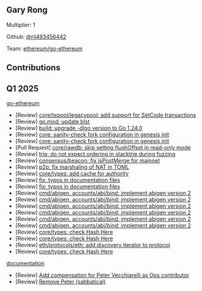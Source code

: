 ## Gary Rong
Multiplier: 1

Github: [@rjl493456442](https://github.com/rjl493456442)

Team: [ethereum/go-ethereum](https://github.com/ethereum/go-ethereum/pulls?q=is%3Apr+author%3Arjl493456442+)

## Contributions
## Q1 2025

[go-ethereum](https://github.com/ethereum/go-ethereum)
* [Review] [core/txpool/legacypool: add support for SetCode transactions](https://github.com/ethereum/go-ethereum/pull/31073#pullrequestreview-2608859189)
* [Review] [go.mod: update blst](https://github.com/ethereum/go-ethereum/pull/31165#pullrequestreview-2614230186)
* [Review] [build: upgrade -dlgo version to Go 1.24.0](https://github.com/ethereum/go-ethereum/pull/31159#pullrequestreview-2614317830)
* [Review] [core: sanity-check fork configuration in genesis init](https://github.com/ethereum/go-ethereum/pull/31171#pullrequestreview-2614466634)
* [Review] [core: sanity-check fork configuration in genesis init](https://github.com/ethereum/go-ethereum/pull/31171#pullrequestreview-2614466634)
* [Pull Request] [core/rawdb: skip setting flushOffset in read-only mode](https://github.com/ethereum/go-ethereum/pull/31173)
* [Review] [trie: do not expect ordering in stacktrie during fuzzing](https://github.com/ethereum/go-ethereum/pull/31170#pullrequestreview-2616780071)
* [Review] [consensus/beacon: fix isPostMerge for mainnet](https://github.com/ethereum/go-ethereum/pull/31191#pullrequestreview-2619823698)
* [Review] [p2p: fix marshaling of NAT in TOML](https://github.com/ethereum/go-ethereum/pull/31192#pullrequestreview-2619825158)
* [Review] [core/types: add cache for authority](https://github.com/ethereum/go-ethereum/pull/31194#pullrequestreview-2620121940)
* [Review] [fix: typos in documentation files](https://github.com/ethereum/go-ethereum/pull/31186#pullrequestreview-2620126672)
* [Review] [fix: typos in documentation files](https://github.com/ethereum/go-ethereum/pull/31186#pullrequestreview-2620128636)
* [Review] [cmd/abigen, accounts/abi/bind: implement abigen version 2](https://github.com/ethereum/go-ethereum/pull/26782#pullrequestreview-2620207974)
* [Review] [cmd/abigen, accounts/abi/bind: implement abigen version 2](https://github.com/ethereum/go-ethereum/pull/26782#pullrequestreview-2620209752)
* [Review] [cmd/abigen, accounts/abi/bind: implement abigen version 2](https://github.com/ethereum/go-ethereum/pull/26782#pullrequestreview-2620211149)
* [Review] [cmd/abigen, accounts/abi/bind: implement abigen version 2](https://github.com/ethereum/go-ethereum/pull/26782#pullrequestreview-2620212188)
* [Review] [cmd/abigen, accounts/abi/bind: implement abigen version 2](https://github.com/ethereum/go-ethereum/pull/26782#pullrequestreview-2620249894)
* [Review] [cmd/abigen, accounts/abi/bind: implement abigen version 2](https://github.com/ethereum/go-ethereum/pull/26782#pullrequestreview-2620298845)
* [Review] [core/types: check Hash Here](https://github.com/ethereum/go-ethereum/pull/31179#pullrequestreview-2620398386)
* [Review] [core/types: check Hash Here](https://github.com/ethereum/go-ethereum/pull/31179#pullrequestreview-2620410425)
* [Review] [eth/protocols/eth: add discovery iterator to protocol](https://github.com/ethereum/go-ethereum/pull/31185#pullrequestreview-2620417704)
* [Review] [core/types: check Hash Here](https://github.com/ethereum/go-ethereum/pull/31179#pullrequestreview-2620398386)

[documentation](https://github.com/protocolguild/documentation)
* [Review] [Add compensation for Peter Vecchiarelli as Ops contributor](https://github.com/protocolguild/documentation/pull/311#pullrequestreview-2566874417)
* [Review] [Remove Peter (sabbatical)](https://github.com/protocolguild/documentation/pull/314#pullrequestreview-2568683829)
